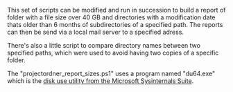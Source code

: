 This set of scripts can be modified and run in succession to build a report of folder with a file size over 40 GB and directories with a modification date thats older than 6 months of subdirectories of a specified path. The reports can then be send via a local mail server to a specified adress.

There's also a little script to compare directory names between two specified paths, which were used to avoid having two copies of a specific folder.

The "projectordner_report_sizes.ps1" uses a program named "du64.exe" which is the [disk use utility from the Microsoft Sysinternals Suite](https://docs.microsoft.com/en-us/sysinternals/downloads/du).